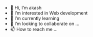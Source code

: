 - 👋 Hi, I’m akash
- 👀 I’m interested in Web development
- 🌱 I’m currently learning 
- 💞️ I’m looking to collaborate on ...
- 📫 How to reach me ...

<!---
goswamiakash/goswamiakash is a ✨ special ✨ repository because its `README.md` (this file) appears on your GitHub profile.
You can click the Preview link to take a look at your changes.
--->
